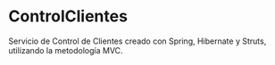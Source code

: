# ControlClientes
Servicio de Control de Clientes creado con Spring, Hibernate y Struts, utilizando la metodología MVC.
